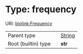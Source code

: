 
# Type: frequency




URI: [biolink:Frequency](https://w3id.org/biolink/vocab/Frequency)

|  |  |  |
| --- | --- | --- |
| Parent type | | [String](types/String.md) |
| Root (builtin) type | | **str** |
